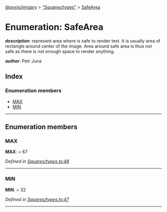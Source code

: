 [@pyxis/imigary](../README.md) > ["Squares/types"](../modules/_squares_types_.md) > [SafeArea](../enums/_squares_types_.safearea.md)

# Enumeration: SafeArea

*__description__*: represent area where is safe to render text. It is usually area of rectangle around center of the image. Area around safe area is thus not safe as there is not enough space to render anything.

*__author__*: Petr Juna

## Index

### Enumeration members

* [MAX](_squares_types_.safearea.md#max)
* [MIN](_squares_types_.safearea.md#min)

---

## Enumeration members

<a id="max"></a>

###  MAX

**MAX**:  = 67

*Defined in [Squares/types.ts:48](https://github.com/creaux/pyxis/blob/10b280f/packages/imigary/src/Squares/types.ts#L48)*

___
<a id="min"></a>

###  MIN

**MIN**:  = 32

*Defined in [Squares/types.ts:47](https://github.com/creaux/pyxis/blob/10b280f/packages/imigary/src/Squares/types.ts#L47)*

___

